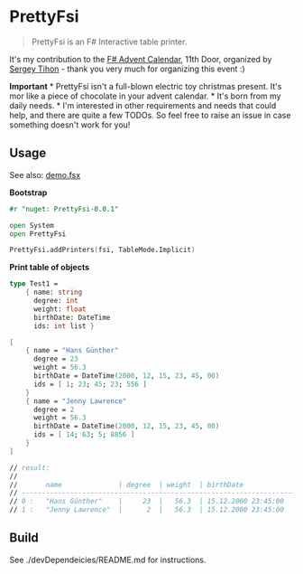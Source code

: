 # PrettyFsi

> PrettyFsi is an F# Interactive table printer.

It's my contribution to the [F# Advent Calendar](https://sergeytihon.com/fsadvent), 11th Door, organized by [Sergey Tihon](https://twitter.com/sergey_tihon) - thank you very much for organizing this event :)

**Important**
    * PrettyFsi isn't a full-blown electric toy christmas present. It's mor like a piece of chocolate in your advent calendar.
    * It's born from my daily needs.
    * I'm interested in other requirements and needs that could help, and there are quite a few TODOs. So feel free to raise an issue in case something doesn't work for you!

## Usage

See also: [demo.fsx](./demos/demo.fsx)

**Bootstrap**

```fsharp
#r "nuget: PrettyFsi-0.0.1"

open System
open PrettyFsi

PrettyFsi.addPrinters(fsi, TableMode.Implicit)
```

**Print table of objects**

```fsharp
type Test1 =
    { name: string
      degree: int
      weight: float
      birthDate: DateTime
      ids: int list }

[
    { name = "Hans Günther"
      degree = 23
      weight = 56.3
      birthDate = DateTime(2000, 12, 15, 23, 45, 00)
      ids = [ 1; 23; 45; 23; 556 ]
    }
    { name = "Jenny Lawrence"
      degree = 2
      weight = 56.3
      birthDate = DateTime(2000, 12, 15, 23, 45, 00)
      ids = [ 14; 63; 5; 8856 ]
    }
]

// result:
//
//       name              | degree  | weight  | birthDate            | ids                   | 
// ---------------------------------------------------------------------------------------------
// 0 :   "Hans Günther"    |     23  |   56.3  | 15.12.2000 23:45:00  | [1; 23; 45; 23; 556]  | 
// 1 :   "Jenny Lawrence"  |      2  |   56.3  | 15.12.2000 23:45:00  | [14; 63; 5; 8856]     | 

```

## Build

See ./devDependeicies/README.md for instructions.

